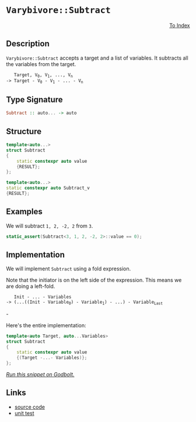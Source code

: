 <!-- Copyright 2024 Feng Mofan
SPDX-License-Identifier: Apache-2.0 -->

# `Varybivore::Subtract`

<p style='text-align: right;'><a href="../../../facilities/metafunctions.md#varybivore-subtract">To Index</a></p>

## Description

`Varybivore::Subtract` accepts a target and a list of variables.
It subtracts all the variables from the target.

<pre><code>   Target, V<sub>0</sub>, V<sub>1</sub>, ..., V<sub>n</sub>
-> Target - V<sub>0</sub> - V<sub>1</sub> - ... - V<sub>n</sub></code></pre>

## Type Signature

```Haskell
Subtract :: auto... -> auto
```

## Structure

```C++
template<auto...>
struct Subtract
{
    static constexpr auto value
    {RESULT};
};

template<auto...>
static constexpr auto Subtract_v
{RESULT};
```

## Examples

We will subtract `1, 2, -2, 2` from `3`.

```C++
static_assert(Subtract<3, 1, 2, -2, 2>::value == 0);
```

## Implementation

We will implement `Subtract` using a fold expression.

Note that the initiator is on the left side of the expression. This means we are doing a left-fold.

<pre><code>   Init - ... - Variables
-> (...((Init - Variable<sub>0</sub>) - Variable<sub>1</sub>) - ...) - Variable<sub>Last</sub>
</code></pre>-

Here's the entire implementation:

```C++
template<auto Target, auto...Variables>
struct Subtract
{ 
    static constexpr auto value 
    {(Target -...- Variables)}; 
};
```

[*Run this snippet on Godbolt.*](https://godbolt.org/#z:OYLghAFBqd5QCxAYwPYBMCmBRdBLAF1QCcAaPECAMzwBtMA7AQwFtMQByARg9KtQYEAysib0QXACx8BBAKoBnTAAUAHpwAMvAFYTStJg1DIApACYAQuYukl9ZATwDKjdAGFUtAK4sGIAKwAzKSuADJ4DJgAcj4ARpjEEmakAA6oCoRODB7evgHBaRmOAuGRMSzxiVzJdpgOWUIETMQEOT5%2BQbaY9sUMjc0EpdFxCUm2TS1teZ0KE4MRwxWj1QCUtqhexMjsHASYLCkGeyaBbkxeRADUACrNwJgEpJfnRAB07wBqzXhMsfQKJ2wJg0AEFZsQvA5LkIvLECMQmA5gSCTAB2CyXZGXbGXWZMRzIS5oBizTCqFLEZ4XVCXABuYi8mExoJxmPREFuxHuBEuAFp3q9eZcvsQfn9MAoVmiACInDHImVyhWggD0ACoNZqtSrkeqNddsEJrpqdaqtea1aaUaC8QSAPpMBRKFoQGFwhFI07BS5cJ7JPn%2BsyAkAgeneJknWWBaWXDRSwIWDhrWicfy8PwcLSkVCcNzWay4jZbCNmQI8UgETRJtYAawCZleqLMkgAHC3/BoAJz%2BMwaABsLeCKY4kl4LAkGg0pAzWZzHF4ChAU8rmaTpDgsBgiBAGwIKQu5EoaAOdASUVYO1ULb7vL7kkuwGQhKkrzMvEw%2BCIovQen4ghEYjsFIMiCIoKjqKupC6L6ADuCIpJwPDJqm6ZVtmnAAPIXPuPKoFQlxXjed4Pk%2BPqSK%2BlwQB4J70JS5hlisvArloawQEgx4pKeZAUBAHFcSAwBSMkNC0HsxCLhAsRobEETNAAnohvAycwxByRhsTaHUK7lsebCCBhDC0ApkFYLEXjAGctC0Iu3C8FgLCGMA4gmXgxBaXgtISmhZJ1BcOzlhEezDlmtB4LECKqR4WBofCeDjrZpCecQsTpJg0r7I5oVGFWaxUAYwAKB8eCYDBGEpIwikgcIojiMBf7yEoahodB%2BiOSg%2BaWPoYWLpAayoCkvQ2byszoJGpiWNYva8KgSXfl5vVdD0WQuAw7ieO0ehhAs5SVHohSZAIUx%2BL6%2B29EMO3LIt7kCP0kzrXkvq1PUN1zOdIxVOMAxHXoeItG9SxVGsChFtsEjIRwabTmhc4Edet73o%2Bz7kWYlG4IQJCYqWXCMRWOVrAgmBMFgiQQLWICSIErydoEqKSBokjNn2k7%2BH2nb6Jwo6kOOZavH2XADp2Lb8/4khcP41N9lDkFzguS646urFbmxO7YQePF8bR55sJwzQsLSqK8kwRIGEYPqdq8XCvFmH7o9%2Bv6yABtXSPVYFNZBujJHBTAIbZ4OQzO02YaruH4br%2BuG8bjlmxbVuUdRnG0ZjgRmDjzFrsrGsJIevGoDRoxhwbyAm4JnZcFOIliRJUmQcp8mVbXqnqZpDiVbpjAEAZRloaZ5mWdZlX2ZlOxZvgbn1J5NnW6ovl7JVgXdGhoXhfJUXD0xorxeWSUpUo6UOUYWWgArfD5YVxWleVGblvVjtAc7siuxBWYe612XjVYnVLz1pPZgNWRDSNMaHULBTWzLNPAWBv5A26NdPwEBXDfV9FtMo709rpAOtke6x1UjoLOttVBj0YHPT6HMRBV1iG3XmCggGP1SFYNoQMf6u1sbrE2KDFhw5/bQ04M8YgesDZGyLlHLg5tLYaFRp%2BDG9FsZMTxqQAmRNRg/2HJzbm5t6aonFqiVEgQGaSDvL6AO6F5y2DlmnRW8Bla7hwtnTOxAtY7F1sRFgChaSElpCI14RwJQEHfJIu2vob41TvlVR%2BzUQDBC9j7JC7MIaoWlkHPcFxLh4V4SwZxrj3GeO8bMOOucE4JCToEVOOV1zsXyVxWxFTaKhmQCkFIdoPGdjtDkggDo%2BF3j4HQSulBq5ZgbsZcsAym5aVbrnPSHdDLGRHpgMyFkxD9wSoPA%2Ba9SCj3chPby09kB%2BTnoIBekEl4RTkqvGKG9Krb1SnvTKEQj4sRPkwAqRUSplQqglIJgEJD31Ao1J%2BOgImv2MMArqsQoG/0GpwFUI12oTUsKAmaCQ5pgqer0Faa1cjYOQYsZhOCihZDIadLITDLoooaHQjFP0iG9EocSj6v1Wj0Meq9fBNCWHAzYUBP28TZw8KcfeFxbi6TZPxD4iRtsk4yPlixfGhNiaUHBqokAZhzaBECP4DsotJyqtRAOKWPKTGLmXHIuskhUSvk0VwKQnYNHUy4KiWJgRuWBxMeY8Gb49XOtkQrNYSUMjOEkEAA)

## Links

- [source code](../../../../conceptrodon/varybivore/subtract.hpp)
- [unit test](../../../../tests/unit/metafunctions/varybivore/subtract.test.hpp)
